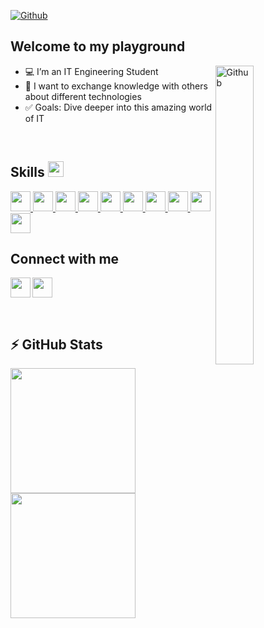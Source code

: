 [![Github](https://img.shields.io/github/followers/SahnounYusuf?label=Follow&style=social)](https://github.com/SahnounYusuf)
<h2>Welcome to my playground</h2>

<img width="35%" align="right" alt="Github" src="https://raw.githubusercontent.com/onimur/.github/master/.resources/git-header.svg" />

<ul>
<li><g-emoji class="g-emoji" alias="seedling" fallback-src="https://github.githubassets.com/images/icons/emoji/unicode/1f331.png">💻</g-emoji> I’m an IT Engineering Student</li>
<li><g-emoji class="g-emoji" alias="dancers" fallback-src="https://github.githubassets.com/images/icons/emoji/unicode/1f46f.png">🤝</g-emoji> I want to exchange knowledge with others about different technologies </li>
<li><g-emoji class="g-emoji" alias="thinking" fallback-src="https://github.githubassets.com/images/icons/emoji/unicode/1f914.png">✅</g-emoji> Goals: Dive deeper into this amazing world of IT</li>

</ul>
 
<!--<div>
 
![Snake animation](https://github.com/fabricius1/fabricius1/blob/output/github-contribution-grid-snake.svg)
</div>  -->

<br>

<h2> Skills <img src = "https://media2.giphy.com/media/QssGEmpkyEOhBCb7e1/giphy.gif?cid=ecf05e47a0n3gi1bfqntqmob8g9aid1oyj2wr3ds3mg700bl&rid=giphy.gif" width = 25px> </h2>
<a href= https://github.com/Aditya664?tab=repositories&q=&type=&language=python&sort= > <img width ='32px' src ='https://raw.githubusercontent.com/rahulbanerjee26/githubAboutMeGenerator/main/icons/java.svg'> </a>
<a href= https://github.com/Aditya664?tab=repositories&q=&type=&language=django&sort= > <img width ='32px' src ='https://raw.githubusercontent.com/rahulbanerjee26/githubAboutMeGenerator/main/icons/django.svg'> </a>
<a href= https://github.com/Aditya664?tab=repositories&q=&type=&language=aws&sort= > <img width ='32px' src ='https://raw.githubusercontent.com/rahulbanerjee26/githubAboutMeGenerator/main/icons/aws.svg'> </a>
<a href= https://github.com/Aditya664?tab=repositories&q=&type=&language=gcp&sort= > <img width ='32px' src ='https://raw.githubusercontent.com/rahulbanerjee26/githubAboutMeGenerator/main/icons/gcp.svg'> </a>
<a href= https://github.com/Aditya664?tab=repositories&q=&type=&language=azure&sort= > <img width ='32px' src ='https://raw.githubusercontent.com/rahulbanerjee26/githubAboutMeGenerator/main/icons/azure.svg'> </a>
<a href= https://github.com/Aditya664?tab=repositories&q=&type=&language=nodejs&sort= > <img width ='32px' src ='https://raw.githubusercontent.com/rahulbanerjee26/githubAboutMeGenerator/main/icons/nodejs.svg'> </a>
<a href= https://github.com/Aditya664?tab=repositories&q=&type=&language=javascript&sort= > <img width ='32px' src ='https://raw.githubusercontent.com/rahulbanerjee26/githubAboutMeGenerator/main/icons/javascript.svg'> </a>
<a href= https://github.com/Aditya664?tab=repositories&q=&type=&language=typecript&sort= > <img width ='32px' src ='https://raw.githubusercontent.com/rahulbanerjee26/githubAboutMeGenerator/main/icons/typescript.svg'> </a>
<a href= https://github.com/Aditya664?tab=repositories&q=&type=&language=mongodb&sort= > <img width ='32px' src ='https://raw.githubusercontent.com/rahulbanerjee26/githubAboutMeGenerator/main/icons/mongodb.svg'> </a>
<a href= https://github.com/Aditya664?tab=repositories&q=&type=&language=angularjs&sort= > <img width ='32px' src ='https://raw.githubusercontent.com/rahulbanerjee26/githubAboutMeGenerator/main/icons/angularjs.svg'> </a>


<h2> Connect with me </h2>

<a href = 'https://www.linkedin.com/in/sahnoun-youssef/'> <img width = '32px' align= 'left' margin="10px" src="https://raw.githubusercontent.com/rahulbanerjee26/githubAboutMeGenerator/main/icons/linked-in-alt.svg"/></a> 

<a href = 'https://github.com/IdrisSahnoun'> <img width = '32px' align= 'center' src="https://raw.githubusercontent.com/rahulbanerjee26/githubAboutMeGenerator/main/icons/github.svg"/></a>


<br>
<h2>⚡ GitHub Stats</h2>
<!-- [![SahnounYusuf's GitHub Activity Graph](https://activity-graph.herokuapp.com/graph?username=SahnounYusuf)](https://git.io/praveenscience) -->

<a href="/">
  <img height=200 align="center" src="https://github-readme-stats.vercel.app/api?username=IdrisSahnoun&show_icons=true&theme=dark&card_width=300" />
</a>
<!-- <a href="/">
  <img height=200 align="center" src="https://github-readme-stats.vercel.app/api/top-langs?username=SahnounYusuf&langs_count=8&theme=dark&hide_progress=true&card_width=300" />
</a> -->

<a href= "/">
 <img height=200 padding-right="center" align="center" src="https://github-readme-streak-stats.herokuapp.com/?user=IdrisSahnoun&theme=dark&card_width=320"/>
</a>

  
 
